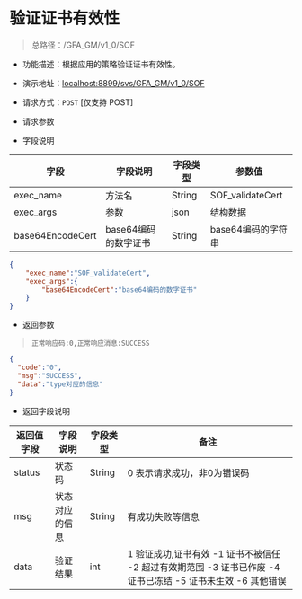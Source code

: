 # 验证证书有效性


> 总路径：/GFA_GM/v1_0/SOF

* 功能描述：根据应用的策略验证证书有效性。
* 演示地址：[localhost:8899/svs/GFA_GM/v1_0/SOF](localhost:8899/svs/GFA_GM/v1_0/SOF)
* 请求方式：`POST` [仅支持 POST]

* 请求参数 

* 字段说明

|字段|字段说明|字段类型|参数值|
|---|---|---|---|
|exec_name|方法名|String|SOF_validateCert|
|exec_args|参数|json|结构数据|
|base64EncodeCert|base64编码的数字证书|String|base64编码的字符串|


``` json
{
    "exec_name":"SOF_validateCert",
    "exec_args":{
        "base64EncodeCert":"base64编码的数字证书"
    }
}
```

* 返回参数
>` 正常响应码:0,正常响应消息:SUCCESS `

``` json
{
  "code":"0",
  "msg":"SUCCESS",
  "data":"type对应的信息"
}
```

* 返回字段说明

|返回值字段|字段说明|字段类型|备注|
|---|---|---|---|
|status|状态码|String|0 表示请求成功，非0为错误码|
|msg|状态对应的信息|String|有成功失败等信息|
|data|验证结果|int|1 验证成功,证书有效 -1 证书不被信任 -2 超过有效期范围 -3 证书已作废 -4 证书已冻结 -5 证书未生效 -6 其他错误|








